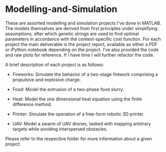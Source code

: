 # Modelling-and-Simulation

These are assorted modelling and simulation projects I've done in MATLAB. The models themselves are derived from first principles under simplifying assumptions, after which genetic strings are used to find optimal parameters in accordance with the context-specific cost function. For each project the main deliverable is the project report, available as either a PDF or iPython notebook depending on the project. I've also provided the code and raw plots for reference. If I have time I will further refactor the code.

A brief description of each project is as follows:

- Fireworks: Simulate the behavior of a two-stage firework comprising a propulsive and explosive charge.

- Food: Model the extrusion of a two-phase food slurry. 

- Heat: Model the one dimensional heat equation using the finite difference method.

- Printer: Simulate the operation of a free-form robotic 3D printer. 

- UAV: Model a swarm of UAV drones, tasked with mapping arbitrary targets while avoiding interspersed obstacles.

Please refer to the respective folder for more information about a given project.







